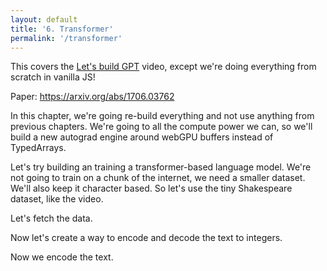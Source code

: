 ```yaml
---
layout: default
title: '6. Transformer'
permalink: '/transformer'
---
```


<aside>
    This covers the <a href="https://www.youtube.com/watch?v=kCc8FmEb1nY">Let's build GPT</a> video, except we're doing everything from scratch in vanilla JS!
</aside>

Paper: https://arxiv.org/abs/1706.03762

In this chapter, we're going re-build everything and not use anything from
previous chapters. We're going to all the compute power we can, so we'll build a
new autograd engine around webGPU buffers instead of TypedArrays.

Let's try building an training a transformer-based language model. We're not
going to train on a chunk of the internet, we need a smaller dataset. We'll also
keep it character based. So let's use the tiny Shakespeare dataset, like the
video.

Let's fetch the data.

<script>
const response = await fetch('https://raw.githubusercontent.com/karpathy/char-rnn/master/data/tinyshakespeare/input.txt');
const text = await response.text();
</script>

Now let's create a way to encode and decode the text to integers.

<script>
const indexToCharMap = [ ...new Set( text ) ].sort();
const stringToCharMap = {};
for ( let i = indexToCharMap.length; i--; ) {
    stringToCharMap[ indexToCharMap[ i ] ] = i;
}
const vocabSize = indexToCharMap.length;

function encode( text ) {
    return [ ...text ].map( ( char ) => stringToCharMap[ char ] );
}

function decode( indices ) {
    return indices.map( ( index ) => indexToCharMap[ index ] ).join('');
}
</script>

Now we encode the text.

<script>
import { sample, softmaxByRow, negativeLogLikelihood, softmaxCrossEntropyGradient, random } from './1-bigram-utils.js';
import { Value, createLossesGraph, matMul, batchMatMul, batchSoftmaxRowTril, batchSoftmaxRowTrilBackward, relu, scatterAdd, FloatMatrix, IntMatrix, createFloatMatrix, biasGradSum } from './3-0-makemore-MLP-utils.js';

const n = Math.floor( text.length * 0.9 );
const trainData = encode( text.slice( 0, n ) );
const valData = encode( text.slice( n ) );
</script>

<script>
// Hyperparameters.
const blockSize = 256;
const batchSize = 64;

function getBatch( split ) {
    const data = split === 'train' ? trainData : valData;
    const ix = Array.from( { length: batchSize }, () => Math.floor( Math.random() * ( data.length - blockSize ) ) );
    return [
        new IntMatrix( ix.flatMap( ( i ) => data.slice( i, i + blockSize ) ) ).reshape( [ batchSize, blockSize ] ),
        new IntMatrix( ix.flatMap( ( i ) => data.slice( i + 1, i + blockSize + 1 ) ) ).reshape( [ batchSize, blockSize ] )
    ];
}

const [ x, y ] = getBatch( 'train' );
</script>

<script>
import { Sequential } from './3-4-layer-organisation-utils.js';

Value.addOperation( 'softmaxCrossEntropy', ( A, indices ) => {
    const data = softmaxByRow( A );
    return [
        negativeLogLikelihood( data, indices ),
        () => [ softmaxCrossEntropyGradient( data, indices ) ]
    ];
} );

Value.addOperation( 'reshape', ( A, shape ) => [
    new FloatMatrix( A ).reshape( shape ),
    ( grad ) => [ new FloatMatrix( grad ).reshape( A.shape ) ]
] );

export function gather2d(A, indices) {
    const shape = indices.shape ?? [ indices.length ];
    const Dim = A.shape[1];
    const R = createFloatMatrix( [...shape, Dim] );
    for (let i = indices.length; i--;) {
        const index = indices[i];
        for (let j = Dim; j--;) {
            R[i * Dim + j] = A[index * Dim + j];
        }
    }
    return R;
}

Value.addOperation( 'gather2d', ( A, indices ) => [
    gather2d( A, indices ),
    async ( grad ) => {
        return [await scatterAdd( grad, indices, A.shape )];
    }
] );

export class Embedding {
    constructor( vocabSize, embeddingDimensions ) {
        this.weight = new Value( createFloatMatrix( [ vocabSize, embeddingDimensions ], random ) );
    }
    apply( X ) {
        return this.weight.gather2d( X );
    }
    params() {
        return [ this.weight ];
    }
}

Value.addOperation( 'matMulBiasBroadcast', async ( A, B, bias ) => {
    const K = A.shape.at(-1);
    const restDims = A.shape.slice(0, -1);
    const [k2, N] = B.shape;

    if (K !== k2) {
        throw new Error(`Shape mismatch: A.shape=[${A.shape}], B.shape=[${B.shape}]`);
    }

    const restSize = restDims.reduce((a, b) => a * b, 1);
    // Reshape a shallow subarray, not the original!
    const flatA = A.subarray().reshape([restSize, K]);
    return [
        (await matMul(flatA, B, false, false, bias)).reshape([...restDims, N]),
        async ( grad ) => {
            // Reshape a shallow subarray, not the original!
            const flatGrad = grad.subarray().reshape([restSize, N]);
            const flatA = A.subarray().reshape([restSize, K]);
            return await Promise.all([
                matMul(flatGrad, B, false, true),
                matMul(flatA, flatGrad, true, false),
                bias ? biasGradSum(grad, restSize, N) : null
            ]).then(([flatGradA, flatGradB, biasGrad]) => {
                const grads = [
                    flatGradA.reshape([...restDims, K]),
                    flatGradB.reshape([K, N]),
                ];
                if ( bias ) {
                    grads.push( biasGrad );
                }
                return grads;
            });
        },
    ];
} );

export class LinearBroadcast {
    #params = [];
    constructor( fan_in, fan_out, bias = true ) {
        this.#params = [
            new Value( createFloatMatrix( [ fan_in, fan_out ], () => random() / fan_in ** 0.5 ) )
        ];
        if ( bias ) { 
            this.#params.push( new Value( createFloatMatrix( [ fan_out ] ) ) );
        }
    }
    apply( X ) {
        return X.matMulBiasBroadcast( ...this.#params );
    }
    params() {
        return this.#params;
    }
}

Value.addOperation( 'batchMatMul', async ( A, B, aT, bT ) => [
    await batchMatMul(A, B, aT, bT),
    async ( grad ) => {
        return await Promise.all([
            aT ? batchMatMul( B, grad, bT, true) : batchMatMul(grad, B, false, !bT),
            bT ? batchMatMul(grad, A, true, aT) : batchMatMul(A, grad, !aT, false)
        ]);
    }
]);

Value.addOperation( 'batchSoftmaxRowTril', async ( In ) => {
    const Out = await batchSoftmaxRowTril(In);
    return [
        Out,
        async ( dOut ) => {
            return [await batchSoftmaxRowTrilBackward(dOut, Out)];
        }
    ]
});

function scale( A, scalar ) {
    for ( let i = A.length; i--; ) A[ i ] *= scalar;
    return A;
}

Value.addOperation( 'scale', async ( A, scalar ) => [
    scale(A, scalar),
    async ( grad ) => [ scale(grad, scalar) ]
]);

export class Head {
    constructor( nEmbed, headSize ) {
        this.K = new LinearBroadcast( nEmbed, headSize, false );
        this.Q = new LinearBroadcast( nEmbed, headSize, false );
        this.V = new LinearBroadcast( nEmbed, headSize, false );
    }
    apply( X ) {
        const k = this.K.apply( X );
        const q = this.Q.apply( X );
        const v = this.V.apply( X );
        return q
            // (B, T, C) @ ( (B, T, C)ᵀ -> (B, C, T) ) -> (B, T, T)
            .batchMatMul( k, false, true )
            .scale( 16 ** -0.5 )
            .batchSoftmaxRowTril()
            // (B, T, T) @ (B, T, C) -> (B, T, C)
            .batchMatMul( v )
    }
    params() {
        return [ ...this.K.params(), ...this.Q.params(), ...this.V.params() ];
    }
}

Value.addOperation('concatLastDim', async (...args) => {
    const n = args.length;
    const [ B, T, C ] = args[0].shape;
    const out = createFloatMatrix([ B, T, n * C ]);

    for (let i = 0; i < n; i++) {
        const src = args[i];
        for (let j = 0; j < B * T; j++) {
            const srcStart = j * C;
            const dstStart = j * n * C + i * C;
            out.set(src.subarray(srcStart, srcStart + C), dstStart);
        }
    }

    return [
        out,
        async (dout) => {
            return args.map((_, i) => {
                const grad = createFloatMatrix([ B, T, C ]);
                for (let j = 0; j < B * T; j++) {
                    const srcStart = j * n * C + i * C;
                    const dstStart = j * C;
                    grad.set(dout.subarray(srcStart, srcStart + C), dstStart);
                }
                return grad;
            });
        }
    ];
});

Value.addOperation('add', async (
    a, // (B, T, C)
    b, // (B, T, C)
) => {
    if ( a.shape.toString() !== b.shape.toString() ) {
        throw new Error('Shape mismatch: a.shape=' + a.shape + ', b.shape=' + b.shape);
    }

    const out = new FloatMatrix(a);
    for (let i_ = out.length; i_--;) out[i_] += b[i_];
    return [ out, (dout) => [dout, dout] ];
});

class MultiHeadAttention {
    constructor( nEmbed, nHeads, headSize ) {
        this.heads = Array.from( { length: nHeads }, () => new Head( nEmbed, headSize ) );
        this.proj = new LinearBroadcast( nEmbed, nEmbed );
    }
    apply( x ) {
        const heads = this.heads.map( head => head.apply( x ) );
        const out = heads[0].concatLastDim( ...heads.slice(1) );
        return this.proj.apply( out );
    }
    params() {
        return [ ...this.heads.flatMap( head => head.params() ), ...this.proj.params() ];
    }
}

Value.addOperation('expandAndTile', async (
    x,     // shape: (D1, D2, ..., Dn)
    Bsize  // number: B
) => {
    const shape = x.shape;
    const D = x.length;
    const out = createFloatMatrix([Bsize, ...shape]);

    for (let b_ = 0; b_ < Bsize; b_++) {
        out.set(x, b_ * D);
    }

    return [
        out,
        async (dout) => {
            const dx = createFloatMatrix(shape);
            for (let b_ = 0; b_ < Bsize; b_++) {
                const offset = b_ * D;
                for (let i = 0; i < D; i++) {
                    dx[i] += dout[offset + i];
                }
            }
            return [dx];
        }
    ];
});

Value.addOperation('relu', async (A) => {
    const out = await relu(A);
    return [
        out,
        (grad) => {
            const dA = new FloatMatrix(grad);
            for (let i = dA.length; i--;) {
                if ( out[i] === 0 ) {
                    dA[i] = 0;
                }
            }
            return [dA];
        },
    ];
});

class ReLU {
    apply( X ) {
        return X.relu();
    }
    params() {
        return [];
    }
}

class FeedForward {
    constructor( nEmbed ) {
        this.net = new Sequential([
            new LinearBroadcast( nEmbed, 4 * nEmbed ),
            new ReLU(),
            new LinearBroadcast( 4 * nEmbed, nEmbed ), // Projection.
        ]);
    }
    apply( x ) {
        return this.net.apply( x );
    }
    params() {
        return this.net.params();
    }
}

Value.addOperation('layerNorm', (A, gain, bias) => {
    const n = A.shape.at(-1);
    const restDims = A.shape.slice(0, -1);
    const m = restDims.reduce((a, b) => a * b, 1);
    const lnraw = new FloatMatrix(A);
    const lnmean = createFloatMatrix([m]);
    const lnvar = createFloatMatrix([m]);
    const lnvarinv = createFloatMatrix([m]);
    const lnout = createFloatMatrix(A.shape);

    // Compute mean per "row"
    for (let i = 0; i < m; i++) {
        let sum = 0;
        for (let j = 0; j < n; j++) {
            sum += A[i * n + j];
        }
        lnmean[i] = sum / n;
    }

    // Compute variance per "row"
    for (let i = 0; i < m; i++) {
        let varSum = 0;
        for (let j = 0; j < n; j++) {
            const diff = A[i * n + j] - lnmean[i];
            varSum += diff * diff;
        }
        lnvar[i] = varSum / n;
        lnvarinv[i] = 1 / Math.sqrt(lnvar[i] + 1e-5);
    }

    // Normalize and apply gain and bias
    for (let i = 0; i < m; i++) {
        for (let j = 0; j < n; j++) {
            const idx = i * n + j;
            lnraw[idx] = (A[idx] - lnmean[i]) * lnvarinv[i];
            lnout[idx] = gain[j] * lnraw[idx] + bias[j];
        }
    }

    return [
        lnout,
        (grad) => {
            const dA = new FloatMatrix(A);
            const dGain = createFloatMatrix(gain.shape);
            const dBias = createFloatMatrix(bias.shape);
            const gradSum = createFloatMatrix([m]);
            const gradXnormSum = createFloatMatrix([m]);

            // Sum over last dim per row
            for (let i = 0; i < m; i++) {
                for (let j = 0; j < n; j++) {
                    const idx = i * n + j;
                    gradSum[i] += grad[idx];
                    gradXnormSum[i] += grad[idx] * lnraw[idx];
                    dGain[j] += grad[idx] * lnraw[idx];
                    dBias[j] += grad[idx];
                }
            }

            // Backprop layer norm
            for (let i = 0; i < m; i++) {
                for (let j = 0; j < n; j++) {
                    const idx = i * n + j;
                    dA[idx] = gain[j] * lnvarinv[i] / n * (
                        n * grad[idx] - 
                        gradSum[i] - 
                        lnraw[idx] * gradXnormSum[i]
                    );
                }
            }

            return [dA, dGain, dBias];
        },
    ];
});

class LayerNorm {
    constructor( nEmbed ) {
        this.gain = new Value( createFloatMatrix( [ nEmbed ], () => 1 ) );
        this.bias = new Value( createFloatMatrix( [ nEmbed ], () => 0 ) );
    }
    apply( x ) {
        return x.layerNorm( this.gain, this.bias );
    }
    params() {
        return [ this.gain, this.bias ];
    }
}

class AttentionBlock {
    constructor( nEmbed, nHeads ) {
        const headSize = nEmbed / nHeads;
        this.head = new MultiHeadAttention( nEmbed, nHeads, headSize );
        this.feedForward = new FeedForward( nEmbed );
        this.layerNorm1 = new LayerNorm( nEmbed );
        this.layerNorm2 = new LayerNorm( nEmbed );
    }
    apply( x ) {
        // Residual connections.
        // (Note: this doubled the initial loss, but fixed by layerNorm.)
        x = x.add( this.head.apply( this.layerNorm1.apply( x ) ) ); // (B, T, C)
        x = x.add( this.feedForward.apply( this.layerNorm2.apply( x ) ) ); // (B, T, C)
        return x;
    }
    params() {
        return [
            ...this.head.params(),
            ...this.feedForward.params(),
            ...this.layerNorm1.params(),
            ...this.layerNorm2.params(),
        ];
    }
}

class AttentionModel {
    constructor( vocabSize, nEmbed, nHeads, nLayers ) {
        this.tokenEmbedding = new Embedding( vocabSize, nEmbed );
        this.positionEmbedding = new Embedding( blockSize, nEmbed );
        this.blocks = new Sequential(
            Array.from( { length: nLayers }, () => new AttentionBlock( nEmbed, nHeads ) )
        );
        this.layerNorm = new LayerNorm( nEmbed );
        this.llmHead = new LinearBroadcast( nEmbed, vocabSize );
    }
    apply( x ) {
        const tokenEmbedding = this.tokenEmbedding.apply( x ); // (B, T, C)
        const positionEmbedding = this.positionEmbedding.apply( Array.from( { length: blockSize }, ( _, i ) => i ) ); // (T, C)
        x = tokenEmbedding.add( positionEmbedding.expandAndTile( x.shape[0] ) ); // (B, T, C)
        x = this.blocks.apply( x ); // (B, T, C)
        x = this.layerNorm.apply( x ); // (B, T, C)
        const logits = this.llmHead.apply( x ); // (B, T, vocabSize)
        return logits;
    }
    params() {
        return [
            ...this.tokenEmbedding.params(),
            ...this.positionEmbedding.params(),
            ...this.blocks.params(),
            ...this.layerNorm.params(),
            ...this.llmHead.params(),
        ];
    }
}

// Hyperparameters.
const nEmbed = 384;
const nHeads = 6;
const nLayers = 6;

const model = new AttentionModel( vocabSize, nEmbed, nHeads, nLayers );

print(model.params().reduce((a, b) => a + b.data.length, 0), 'number of params');

const logits = model.apply( x );
await logits.forward();

console.log(logits);

print( logits.data );
</script>

<script>

const loss = logits
    .reshape( ( [ B, T, C ] ) => [ B * T, C ] )
    .softmaxCrossEntropy( new IntMatrix( y ).reshape( [ y.length ] ) );
await loss.forward();
print( loss.data );
</script>

<script>
async function generate( seed, length ) {
    let out = encode( seed.padStart( blockSize, '\n' ).slice( -blockSize ) );
    
    while ( out.length < length ) {
        const logits = model
            .apply( new IntMatrix( out.slice( -blockSize ) ).reshape( [ 1, blockSize ] ) )
            .reshape( ( [ B, T, C ] ) => [ B * T, C ] );
        await logits.forward();
        const probs = softmaxByRow( logits.data );
        const [ B, C ] = probs.shape;
        const samples = createFloatMatrix( [ B, 1 ] );
        for ( let i = B; i--; ) {
            samples[ i ] = sample( Array.from( probs ).slice( i * C, ( i + 1 ) * C ) );
        }
        out.push( ...samples );
    }

    return decode( out );
}

print( await generate( '\n', 100 ) );
</script>

<script>
import Plotly from 'https://cdn.jsdelivr.net/npm/plotly.js-dist@2.26.2/+esm';

const batchLosses = [];
const losses = [];
</script>

<script>
const graph = document.createElement( 'div' );
const waterfallForward = document.createElement( 'div' );
const waterfallBackward = document.createElement( 'div' );
print(graph);
print( waterfallForward );
print( waterfallBackward );
function createWaterfallChart(element, data) {
    // Normalize times to start from 0
    const minStart = Math.min(...data.map(d => d.start));
    const normalizedData = data.map(d => ({
        ...d,
        start: d.start - minStart,
        end: d.end - minStart
    }));

    // Sort by start time
    normalizedData.sort((a, b) => a.start - b.start);

    // Extended color palette
    const colorPalette = [
        '#1f77b4', '#ff7f0e', '#2ca02c', '#d62728', '#9467bd',
        '#8c564b', '#e377c2', '#7f7f7f', '#bcbd22', '#17becf',
        '#aec7e8', '#ffbb78', '#98df8a', '#ff9896', '#c5b0d5',
        '#c49c94', '#f7b6d2', '#c7c7c7', '#dbdb8d', '#9edae5'
    ];

    const uniqueLabels = [...new Set(normalizedData.map(d => d.label))];
    const labelColors = Object.fromEntries(
        uniqueLabels.map((label, i) => [label, colorPalette[i % colorPalette.length]])
    );

    const traces = [];
    const rows = [];

    for (const task of normalizedData) {
        // Assign to row without time conflict
        let row = 0;
        while (rows[row]?.some(d => !(task.end <= d.start || task.start >= d.end))) {
            row++;
        }
        if (!rows[row]) rows[row] = [];
        rows[row].push(task);

        traces.push({
            type: "bar",
            orientation: "h",
            x: [task.end - task.start],
            y: [row],
            base: task.start,
            name: task.label,
            marker: { color: labelColors[task.label] },
            hoverinfo: 'name+x',
            showlegend: !traces.some(t => t.name === task.label)
        });
    }

    const maxTime = Math.max(...normalizedData.map(d => d.end));

    return Plotly.newPlot(element, traces, {
        title: "Time-based Waterfall Chart",
        barmode: "stack",
        xaxis: {
            title: "Time",
            range: [0, maxTime]
        },
        yaxis: {
            showticklabels: false,
            title: "",
            autorange: "reversed"
        },
        margin: { t: 40 }
    });
}

for ( let i = 0; i < 1; i++ ) {
    const start = performance.now();
    const [ x, y ] = getBatch( 'train' );
    console.log( performance.now() - start, 'ms getBatch' );
    const startModel = performance.now();
    const logits = model.apply( x );
    const loss = logits
        .reshape( ( [ B, T, C ] ) => [ B * T, C ] )
        .softmaxCrossEntropy( new IntMatrix( y ).reshape( [ y.length ] ) );
    console.log( performance.now() - startModel, 'ms model' );

    window.bufferTimes = [];
    window.forwardTimes = [];
    const startForward = performance.now();
    await loss.forward();
    console.log( performance.now() - startForward, 'ms forward' );
    console.log( window.bufferTimes.reduce((a, b) => a + b, 0), 'ms buffer' );
    batchLosses.push( loss.data );
    console.log( loss.data );
    createWaterfallChart( waterfallForward, window.forwardTimes );

    window.bufferTimes = [];
    window.backwardTimes = [];
    const startBackward = performance.now();
    await loss.backward();
    console.log( performance.now() - startBackward, 'ms backward' );
    console.log( window.bufferTimes.reduce((a, b) => a + b, 0), 'ms buffer' );
    createWaterfallChart( waterfallBackward, window.backwardTimes );

    const startUpdate = performance.now();
    for ( const param of model.params() ) {
        for ( let i = param.data.length; i--; ) {
            param.data[ i ] -= 0.001 * param.grad[ i ];
        }
    }
    console.log( performance.now() - startUpdate, 'ms update' );
    await createLossesGraph( graph, batchLosses, losses );
    console.log( performance.now() - start, 'ms total' );
}
</script>
